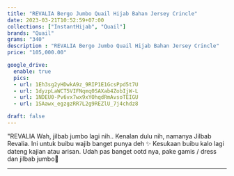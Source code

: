 ```yaml
---
title: "REVALIA Bergo Jumbo Quail Hijab Bahan Jersey Crincle"
date: 2023-03-21T10:52:59+07:00
collections: ["InstantHijab", "Quail"]
brands: "Quail"
grams: "340"
description : "REVALIA Bergo Jumbo Quail Hijab Bahan Jersey Crincle"
price: "105,000.00"

google_drive:
  enable: true
  pics:
  - url: 1Eh3sg2yHDwkA9z_9RIP1E1GcsPpd5t7U
  - url: 1dyzpLaWCT5VIFNqmq0SAXab4ZobIjW-L
  - url: 1NDEU0-Pv6vx7wx9xYOhqdRmAvsoTEIGU
  - url: 1SAawx_egzgzRR7L2g9REZlU_7j4chdz8

draft: false
---
```


"REVALIA
Wah, jilbab jumbo lagi nih.. Kenalan dulu nih, namanya Jilbab Revalia. Ini untuk buibu wajib banget punya deh ✨ 
Kesukaan buibu kalo lagi dateng kajian atau arisan. Udah pas banget ootd nya, pake gamis / dress dan jilbab jumbo🥰

---    
  
